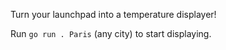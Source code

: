Turn your launchpad into a temperature displayer!

Run `go run . Paris` (any city) to start displaying.